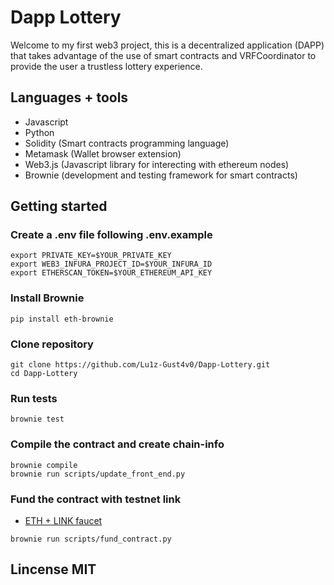 # Dapp Lottery
Welcome to my first web3 project, this is a decentralized application (DAPP) that takes 
advantage of the use of smart contracts and VRFCoordinator to provide the user 
a trustless lottery experience.
## Languages + tools
- Javascript
- Python
- Solidity (Smart contracts programming language)
- Metamask (Wallet browser extension)
- Web3.js (Javascript library for interecting with ethereum nodes)
- Brownie (development and testing framework for smart contracts)

## Getting started
### Create a .env file following .env.example
```
export PRIVATE_KEY=$YOUR_PRIVATE_KEY
export WEB3_INFURA_PROJECT_ID=$YOUR_INFURA_ID
export ETHERSCAN_TOKEN=$YOUR_ETHEREUM_API_KEY 
```
### Install Brownie 
```
pip install eth-brownie
```
### Clone repository 
```
git clone https://github.com/Lu1z-Gust4v0/Dapp-Lottery.git
cd Dapp-Lottery
```
### Run tests
```
brownie test
```
### Compile the contract and create chain-info
```
brownie compile
brownie run scripts/update_front_end.py
```
### Fund the contract with testnet link
- [ETH + LINK faucet](https://faucets.chain.link/rinkeby)
```
brownie run scripts/fund_contract.py
```
## Lincense MIT